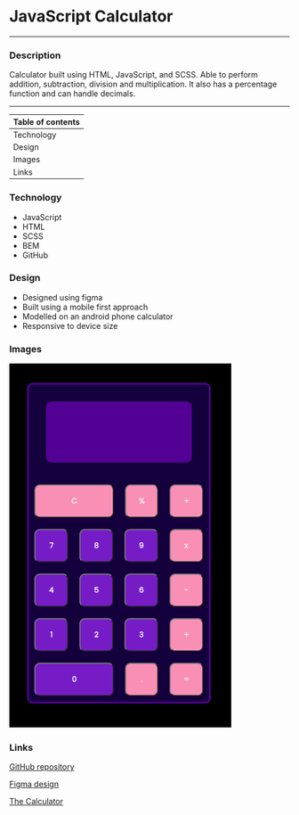 # **JavaScript Calculator**
***

### **Description**
Calculator built using HTML, JavaScript, and SCSS. Able to perform addition, subtraction, division and multiplication. It also has a percentage function and can handle decimals.  



---
| **Table of contents** |
|---|
| Technology |
| Design |
| Images |
| Links |


### **Technology**
*   JavaScript
*   HTML
*   SCSS
*   BEM
*   GitHub


### **Design**
*   Designed using figma
*   Built using a mobile first approach
*   Modelled on an android phone calculator
*   Responsive to device size


### **Images**
![screenshot-calculator](./images/calculator-screenshot.png)


### **Links**
[GitHub repository](https://github.com/OBuckland/js-calculator "GitHub")

[Figma design](https://www.figma.com/file/EeIKn05uzHS8RvLBAlEMRx/js-calculator "Figma")

[The Calculator](http://127.0.0.1:5501/index.html "Link to Calculator")